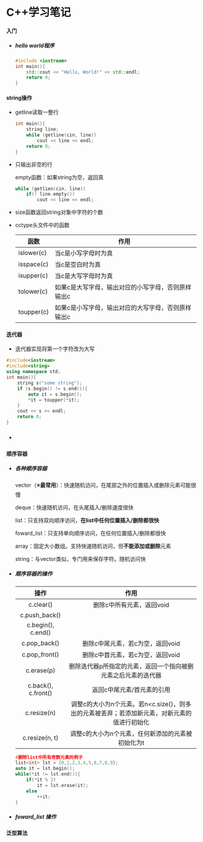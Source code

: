 # C++学习笔记

#### 入门

* ##### hello world程序

  ~~~c++
  #include <iostream>
  int main(){
      std::cout << "Hello, World!" << std::endl;
      return 0;
  }
  ~~~

  

#### string操作

* getline读取一整行

  ~~~c++
  int main(){
      string line;
      while (getline(cin, line))
          cout << line << endl;
      return 0;
  }
  ~~~

* 只输出非空的行

  empty函数：如果string为空，返回真

  ~~~c++
  while (getlien(cin, line))
      if(! line.empty())
          cout << line << endl;
  ~~~

* size函数返回string对象中字符的个数

* cctype头文件中的函数

  | 函数       | 作用                                               |
  | ---------- | -------------------------------------------------- |
  | islower(c) | 当c是小写字母时为真                                |
  | isspace(c) | 当c是空白时为真                                    |
  | isupper(c) | 当c是大写字母时为真                                |
  | tolower(c) | 如果c是大写字母，输出对应的小写字母，否则原样输出c |
  | toupper(c) | 如果c是小写字母，输出对应的大写字母，否则原样输出c |

  

#### 迭代器

* 迭代器实现将第一个字符改为大写

~~~c++
#include<iostream>
#include<string>
using namespace std;
int main(){
    string s("some string");
    if (s.begin() != s.end()){
        auto it = s.begin();
        *it = toupper(*it);
    }
    cout << s << endl;
    return 0;
}
~~~



* ##### 


#### 顺序容器

* ##### 各种顺序容器

  vector（**⭐最常用**）：快速随机访问，在尾部之外的位置插入或删除元素可能很慢         

  deque：快速随机访问，在头尾插入/删除速度很快

  list：只支持双向顺序访问，**在list中任何位置插入/删除都很快**

  foward_list：只支持单向顺序访问，在任何位置插入/删除都很快

  array：固定大小数组。支持快速随机访问，但**不能添加或删除**元素

  string：与vector类似，专门用来保存字符。随机访问快

* ##### 顺序容器的操作

  |        操作         |                             作用                             |
  | :-----------------: | :----------------------------------------------------------: |
  |      c.clear()      |                  删除c中所有元素，返回void                   |
  |    c.push_back()    |                                                              |
  | c.begin(), c.end()  |                                                              |
  |    c.pop_back()     |               删除c中尾元素，若c为空，返回void               |
  |    c.pop_front()    |               删除c中首元素，若c为空，返回void               |
  |     c.erase(p)      | 删除迭代器p所指定的元素，返回一个指向被删元素之后元素的迭代器 |
  | c.back(), c.front() |                  返回c中尾元素/首元素的引用                  |
  |     c.resize(n)     | 调整c的大小为n个元素。若n<c.size()，则多出的元素被丢弃；若添加新元素，对新元素的值进行初始化 |
  |   c.resize(n, t)    |      调整c的大小为n个元素，任何新添加的元素被初始化为t       |
  
  ~~~c++
  #删除list中所有奇数元素的例子
  list<int> lst = {0,1,2,3,4,5,6,7,8,9};
  auto it = lst.begin();
  while(*it != lst.end()){
      if(*it % 2)
          it = lst.erase(it);
      else
          ++it;
  }
  ~~~
  
  

* ##### foward_list 操作

  



#### 泛型算法

